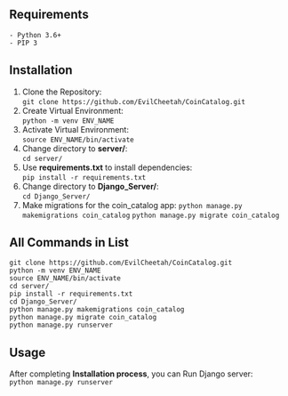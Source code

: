 ## Requirements
	- Python 3.6+
	- PIP 3

## Installation
1. Clone the Repository:  
	`git clone https://github.com/EvilCheetah/CoinCatalog.git`
2. Create Virtual Environment:  
	`python -m venv ENV_NAME`  
3. Activate Virtual Environment:  
	`source ENV_NAME/bin/activate`  
4. Change directory to **server/**:  
	`cd server/`
5. Use **requirements.txt** to install dependencies:  
	`pip install -r requirements.txt`  
6. Change directory to **Django_Server/**:  
	`cd Django_Server/`
7. Make migrations for the coin_catalog app:
	`python manage.py makemigrations coin_catalog`
	`python manage.py migrate coin_catalog`

## All Commands in List
	git clone https://github.com/EvilCheetah/CoinCatalog.git
	python -m venv ENV_NAME
	source ENV_NAME/bin/activate
	cd server/
	pip install -r requirements.txt
	cd Django_Server/
	python manage.py makemigrations coin_catalog
	python manage.py migrate coin_catalog
	python manage.py runserver

##  Usage
After completing **Installation process**, you can Run Django server:  
	`python manage.py runserver`
